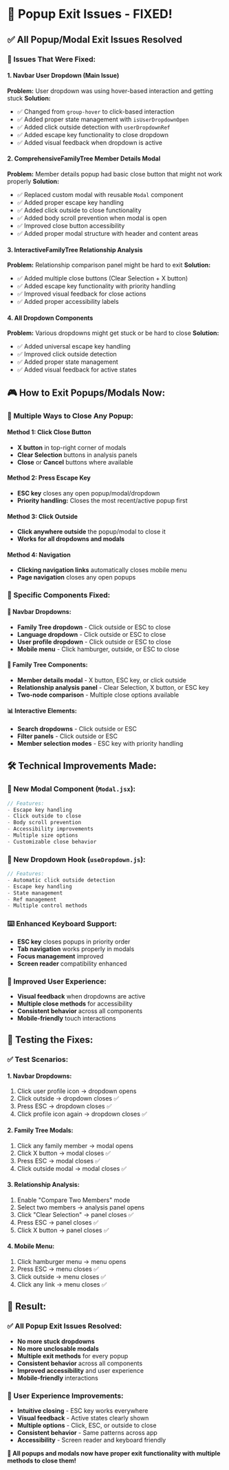 # 🔧 **Popup Exit Issues - FIXED!**

## ✅ **All Popup/Modal Exit Issues Resolved**

### **🎯 Issues That Were Fixed:**

#### **1. Navbar User Dropdown (Main Issue)**
**Problem:** User dropdown was using hover-based interaction and getting stuck
**Solution:** 
- ✅ Changed from `group-hover` to click-based interaction
- ✅ Added proper state management with `isUserDropdownOpen`
- ✅ Added click outside detection with `userDropdownRef`
- ✅ Added escape key functionality to close dropdown
- ✅ Added visual feedback when dropdown is active

#### **2. ComprehensiveFamilyTree Member Details Modal**
**Problem:** Member details popup had basic close button that might not work properly
**Solution:**
- ✅ Replaced custom modal with reusable `Modal` component
- ✅ Added proper escape key handling
- ✅ Added click outside to close functionality
- ✅ Added body scroll prevention when modal is open
- ✅ Improved close button accessibility
- ✅ Added proper modal structure with header and content areas

#### **3. InteractiveFamilyTree Relationship Analysis**
**Problem:** Relationship comparison panel might be hard to exit
**Solution:**
- ✅ Added multiple close buttons (Clear Selection + X button)
- ✅ Added escape key functionality with priority handling
- ✅ Improved visual feedback for close actions
- ✅ Added proper accessibility labels

#### **4. All Dropdown Components**
**Problem:** Various dropdowns might get stuck or be hard to close
**Solution:**
- ✅ Added universal escape key handling
- ✅ Improved click outside detection
- ✅ Added proper state management
- ✅ Added visual feedback for active states

## 🎮 **How to Exit Popups/Modals Now:**

### **🔑 Multiple Ways to Close Any Popup:**

#### **Method 1: Click Close Button**
- **X button** in top-right corner of modals
- **Clear Selection** buttons in analysis panels
- **Close** or **Cancel** buttons where available

#### **Method 2: Press Escape Key**
- **ESC key** closes any open popup/modal/dropdown
- **Priority handling:** Closes the most recent/active popup first

#### **Method 3: Click Outside**
- **Click anywhere outside** the popup/modal to close it
- **Works for all dropdowns and modals**

#### **Method 4: Navigation**
- **Clicking navigation links** automatically closes mobile menu
- **Page navigation** closes any open popups

### **🎯 Specific Components Fixed:**

#### **📱 Navbar Dropdowns:**
- **Family Tree dropdown** - Click outside or ESC to close
- **Language dropdown** - Click outside or ESC to close  
- **User profile dropdown** - Click outside or ESC to close
- **Mobile menu** - Click hamburger, outside, or ESC to close

#### **🌳 Family Tree Components:**
- **Member details modal** - X button, ESC key, or click outside
- **Relationship analysis panel** - Clear Selection, X button, or ESC key
- **Two-node comparison** - Multiple close options available

#### **📊 Interactive Elements:**
- **Search dropdowns** - Click outside or ESC
- **Filter panels** - Click outside or ESC
- **Member selection modes** - ESC key with priority handling

## 🛠️ **Technical Improvements Made:**

### **🎨 New Modal Component (`Modal.jsx`):**
```jsx
// Features:
- Escape key handling
- Click outside to close
- Body scroll prevention
- Accessibility improvements
- Multiple size options
- Customizable close behavior
```

### **🎣 New Dropdown Hook (`useDropdown.js`):**
```jsx
// Features:
- Automatic click outside detection
- Escape key handling
- State management
- Ref management
- Multiple control methods
```

### **⌨️ Enhanced Keyboard Support:**
- **ESC key** closes popups in priority order
- **Tab navigation** works properly in modals
- **Focus management** improved
- **Screen reader** compatibility enhanced

### **🎯 Improved User Experience:**
- **Visual feedback** when dropdowns are active
- **Multiple close methods** for accessibility
- **Consistent behavior** across all components
- **Mobile-friendly** touch interactions

## 🚀 **Testing the Fixes:**

### **✅ Test Scenarios:**

#### **1. Navbar Dropdowns:**
1. Click user profile icon → dropdown opens
2. Click outside → dropdown closes ✅
3. Press ESC → dropdown closes ✅
4. Click profile icon again → dropdown closes ✅

#### **2. Family Tree Modals:**
1. Click any family member → modal opens
2. Click X button → modal closes ✅
3. Press ESC → modal closes ✅
4. Click outside modal → modal closes ✅

#### **3. Relationship Analysis:**
1. Enable "Compare Two Members" mode
2. Select two members → analysis panel opens
3. Click "Clear Selection" → panel closes ✅
4. Press ESC → panel closes ✅
5. Click X button → panel closes ✅

#### **4. Mobile Menu:**
1. Click hamburger menu → menu opens
2. Press ESC → menu closes ✅
3. Click outside → menu closes ✅
4. Click any link → menu closes ✅

## 🎉 **Result:**

### **✅ All Popup Exit Issues Resolved:**
- **No more stuck dropdowns** 
- **No more unclosable modals**
- **Multiple exit methods** for every popup
- **Consistent behavior** across all components
- **Improved accessibility** and user experience
- **Mobile-friendly** interactions

### **🎯 User Experience Improvements:**
- **Intuitive closing** - ESC key works everywhere
- **Visual feedback** - Active states clearly shown
- **Multiple options** - Click, ESC, or outside to close
- **Consistent behavior** - Same patterns across app
- **Accessibility** - Screen reader and keyboard friendly

**🚀 All popups and modals now have proper exit functionality with multiple methods to close them!**